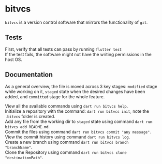 # bitvcs
`bitvcs` is a version control software that mirrors the functionality of `git`.

## Tests
First, verify that all tests can pass by running `flutter test`<br/>
If the test fails, the software might not have the writing permissions in the host OS.


## Documentation
As a general overview, the file is moved across 3 key stages: `modified` stage while working on it, `staged` state when the desired changes have been added, and `committed` stage for the whole feature.<br/>

View all the available commands using `dart run bitvcs help`.<br/>
Initialize a repository with the command: `dart run bitvcs init`, note the `.bitvcs` folder is created.<br/>
Add any file from the working dir to `staged` state using command `dart run bitvcs add README.md`.<br/>
Commit the files using command `dart run bitvcs commit "any message"`.<br/>
View the commit history using command `dart run bitvcs log`.<br/>
Create a new branch using command `dart run bitvcs branch "branchName"`.<br/>
Clone the Repository using command `dart run bitvcs clone "destinationPath"`.


